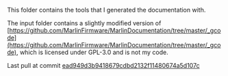 This folder contains the tools that I generated the documentation with.

The input folder contains a slightly modified version of [https://github.com/MarlinFirmware/MarlinDocumentation/tree/master/_gcode](https://github.com/MarlinFirmware/MarlinDocumentation/tree/master/_gcode), which is licensed under GPL-3.0 and is not my code.

Last pull at commit [ead949d3b9418679cdbd2132f11480674a5d107c](https://github.com/MarlinFirmware/MarlinDocumentation/commit/ead949d3b9418679cdbd2132f11480674a5d107c#diff-50e868d389035d7708c52c10752cac74c62086a259f6104aaba635bc1df13526)